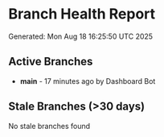 # Branch Health Report
Generated: Mon Aug 18 16:25:50 UTC 2025

## Active Branches
- **main** - 17 minutes ago by Dashboard Bot

## Stale Branches (>30 days)
No stale branches found
